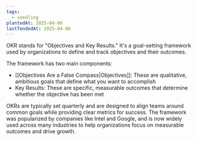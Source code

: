 ```yaml
---
tags:
  - seedling
plantedAt: 2025-04-06
lastTendedAt: 2025-04-06
---
```

OKR stands for "Objectives and Key Results." It's a goal-setting framework used by organizations to define and track objectives and their outcomes.

The framework has two main components:

- [[Objectives Are a False Compass|Objectives]]: These are qualitative, ambitious goals that define what you want to accomplish
- Key Results: These are specific, measurable outcomes that determine whether the objective has been met

OKRs are typically set quarterly and are designed to align teams around common goals while providing clear metrics for success. The framework was popularized by companies like Intel and Google, and is now widely used across many industries to help organizations focus on measurable outcomes and drive growth.
